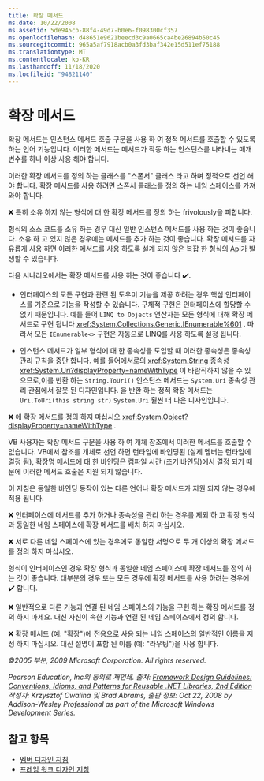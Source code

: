 ```yaml
---
title: 확장 메서드
ms.date: 10/22/2008
ms.assetid: 5de945cb-88f4-49d7-b0e6-f098300cf357
ms.openlocfilehash: d48651e9621beecd3c9a0665ca4be26894b50c45
ms.sourcegitcommit: 965a5af7918acb0a3fd3baf342e15d511ef75188
ms.translationtype: MT
ms.contentlocale: ko-KR
ms.lasthandoff: 11/18/2020
ms.locfileid: "94821140"
---
```

# <a name="extension-methods"></a>확장 메서드
확장 메서드는 인스턴스 메서드 호출 구문을 사용 하 여 정적 메서드를 호출할 수 있도록 하는 언어 기능입니다. 이러한 메서드는 메서드가 작동 하는 인스턴스를 나타내는 매개 변수를 하나 이상 사용 해야 합니다.

 이러한 확장 메서드를 정의 하는 클래스를 "스폰서" 클래스 라고 하며 정적으로 선언 해야 합니다. 확장 메서드를 사용 하려면 스폰서 클래스를 정의 하는 네임 스페이스를 가져와야 합니다.

 ❌ 특히 소유 하지 않는 형식에 대 한 확장 메서드를 정의 하는 frivolously을 피합니다.

 형식의 소스 코드를 소유 하는 경우 대신 일반 인스턴스 메서드를 사용 하는 것이 좋습니다. 소유 하 고 있지 않은 경우에는 메서드를 추가 하는 것이 좋습니다. 확장 메서드를 자유롭게 사용 하면 이러한 메서드를 사용 하도록 설계 되지 않은 복잡 한 형식의 Api가 발생할 수 있습니다.

 다음 시나리오에서는 확장 메서드를 사용 하는 것이 좋습니다 ✔️.

- 인터페이스의 모든 구현과 관련 된 도우미 기능을 제공 하려는 경우 핵심 인터페이스를 기준으로 기능을 작성할 수 있습니다. 구체적 구현은 인터페이스에 할당할 수 없기 때문입니다. 예를 들어 `LINQ to Objects` 연산자는 모든 형식에 대해 확장 메서드로 구현 됩니다 <xref:System.Collections.Generic.IEnumerable%601> . 따라서 모든 `IEnumerable<>` 구현은 자동으로 LINQ를 사용 하도록 설정 됩니다.

- 인스턴스 메서드가 일부 형식에 대 한 종속성을 도입할 때 이러한 종속성은 종속성 관리 규칙을 중단 합니다. 예를 들어에서로의 <xref:System.String> 종속성 <xref:System.Uri?displayProperty=nameWithType> 이 바람직하지 않을 수 있으므로,이를 반환 하는 `String.ToUri()` 인스턴스 메서드는 `System.Uri` 종속성 관리 관점에서 잘못 된 디자인입니다. 을 반환 하는 정적 확장 메서드는 `Uri.ToUri(this string str)` `System.Uri` 훨씬 더 나은 디자인입니다.

 ❌ 에 확장 메서드를 정의 하지 마십시오 <xref:System.Object?displayProperty=nameWithType> .

 VB 사용자는 확장 메서드 구문을 사용 하 여 개체 참조에서 이러한 메서드를 호출할 수 없습니다. VB에서 참조를 개체로 선언 하면 런타임에 바인딩된 (실제 멤버는 런타임에 결정 됨), 확장명 메서드에 대 한 바인딩은 컴파일 시간 (초기 바인딩)에서 결정 되기 때문에 이러한 메서드 호출은 지원 되지 않습니다.

 이 지침은 동일한 바인딩 동작이 있는 다른 언어나 확장 메서드가 지원 되지 않는 경우에 적용 됩니다.

 ❌ 인터페이스에 메서드를 추가 하거나 종속성을 관리 하는 경우를 제외 하 고 확장 형식과 동일한 네임 스페이스에 확장 메서드를 배치 하지 마십시오.

 ❌ 서로 다른 네임 스페이스에 있는 경우에도 동일한 서명으로 두 개 이상의 확장 메서드를 정의 하지 마십시오.

 형식이 인터페이스인 경우 확장 형식과 동일한 네임 스페이스에 확장 메서드를 정의 하는 것이 좋습니다. 대부분의 경우 또는 모든 경우에 확장 메서드를 사용 하려는 경우에 ✔️ 합니다.

 ❌ 일반적으로 다른 기능과 연결 된 네임 스페이스의 기능을 구현 하는 확장 메서드를 정의 하지 마세요. 대신 자신이 속한 기능과 연결 된 네임 스페이스에서 정의 합니다.

 ❌ 확장 메서드 (예: "확장")에 전용으로 사용 되는 네임 스페이스의 일반적인 이름을 지정 하지 마십시오. 대신 설명이 포함 된 이름 (예: "라우팅")을 사용 합니다.

 *&copy;2005 부분, 2009 Microsoft Corporation. All rights reserved.*

 *Pearson Education, Inc의 동의로 재인쇄. 출처: [Framework Design Guidelines: Conventions, Idioms, and Patterns for Reusable .NET Libraries, 2nd Edition](https://www.informit.com/store/framework-design-guidelines-conventions-idioms-and-9780321545619) 작성자: Krzysztof Cwalina 및 Brad Abrams, 출판 정보: Oct 22, 2008 by Addison-Wesley Professional as part of the Microsoft Windows Development Series.*

## <a name="see-also"></a>참고 항목

- [멤버 디자인 지침](member.md)
- [프레임 워크 디자인 지침](index.md)
